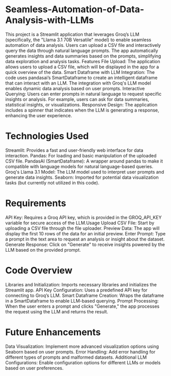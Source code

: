 # Seamless-Automation-of-Data-Analysis-with-LLMs
This project is a Streamlit application that leverages Groq’s LLM (specifically, the "Llama 3.1 70B Versatile" model) to enable seamless automation of data analysis. Users can upload a CSV file and interactively query the data through natural language prompts. The app automatically generates insights and data summaries based on the prompts, simplifying data exploration and analysis tasks.
Features
File Upload: The application allows users to upload a CSV file, which will be displayed in the app for a quick overview of the data.
Smart Dataframe with LLM Integration: The code uses pandasai’s SmartDataframe to create an intelligent dataframe that can interact with an LLM. The integration with Groq's LLM model enables dynamic data analysis based on user prompts.
Interactive Querying: Users can enter prompts in natural language to request specific insights or analysis. For example, users can ask for data summaries, statistical insights, or visualizations.
Responsive Design: The application includes a spinner that indicates when the LLM is generating a response, enhancing the user experience.
# Technologies Used
Streamlit: Provides a fast and user-friendly web interface for data interaction.
Pandas: For loading and basic manipulation of the uploaded CSV file.
PandasAI (SmartDataframe): A wrapper around pandas to make it compatible with language models for natural language-based queries.
Groq's Llama 3.1 Model: The LLM model used to interpret user prompts and generate data insights.
Seaborn: Imported for potential data visualization tasks (but currently not utilized in this code).
# Requirements
API Key: Requires a Groq API key, which is provided in the GROQ_API_KEY variable for secure access of the LLM.Usage
Upload CSV File: Start by uploading a CSV file through the file uploader.
Preview Data: The app will display the first 10 rows of the data for an initial preview.
Enter Prompt: Type a prompt in the text area to request an analysis or insight about the dataset.
Generate Response: Click on "Generate" to receive insights powered by the LLM based on the provided prompt.
# Code Overview
Libraries and Initialization: Imports necessary libraries and initializes the Streamlit app.
API Key Configuration: Uses a predefined API key for connecting to Groq’s LLM.
Smart Dataframe Creation: Wraps the dataframe in a SmartDataframe to enable LLM-based querying.
Prompt Processing: When the user enters a prompt and clicks "Generate," the app processes the request using the LLM and returns the result.
# Future Enhancements
Data Visualization: Implement more advanced visualization options using Seaborn based on user prompts.
Error Handling: Add error handling for different types of prompts and malformed datasets.
Additional LLM Configurations: Enable configuration options for different LLMs or models based on user preferences.
